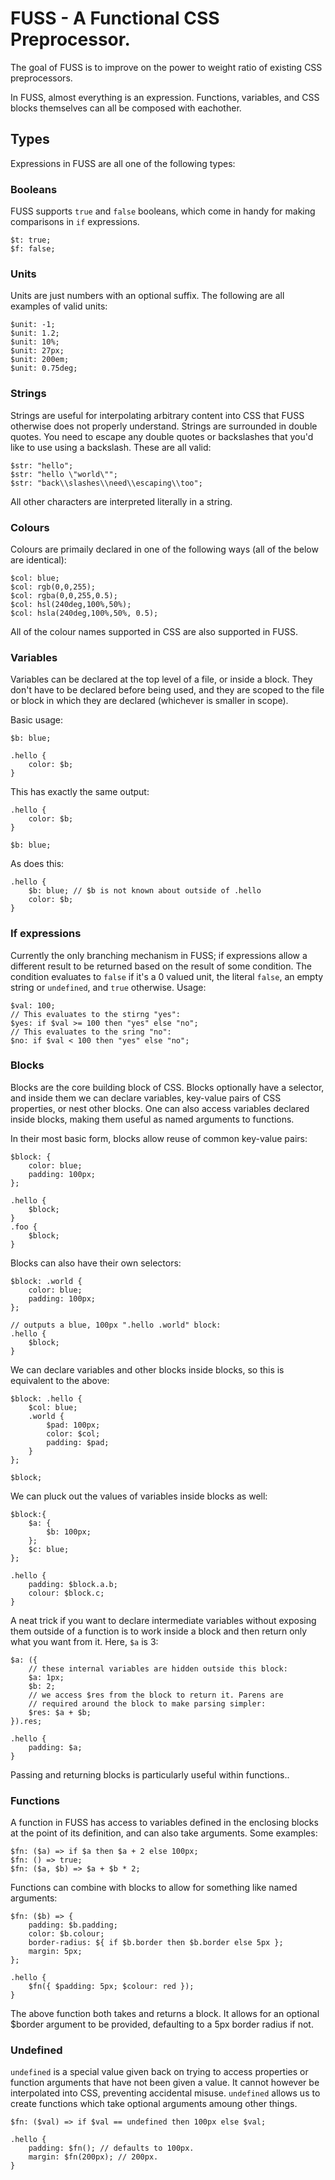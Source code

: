 # FUSS - A Functional CSS Preprocessor.

The goal of FUSS is to improve on the power to weight ratio of existing CSS preprocessors.

In FUSS, almost everything is an expression. Functions, variables, and CSS blocks themselves can all be composed with eachother.

## Types

Expressions in FUSS are all one of the following types:

### Booleans

FUSS supports `true` and `false` booleans, which come in handy for making comparisons in `if` expressions.

```
$t: true;
$f: false;
```

### Units

Units are just numbers with an optional suffix. The following are all examples of valid units:

```
$unit: -1;
$unit: 1.2;
$unit: 10%;
$unit: 27px;
$unit: 200em;
$unit: 0.75deg;
```

### Strings

Strings are useful for interpolating arbitrary content into CSS that FUSS otherwise does not properly understand. Strings are surrounded in double quotes. You need to escape any double quotes or backslashes that you'd like to use using a backslash. These are all valid:

```
$str: "hello";
$str: "hello \"world\"";
$str: "back\\slashes\\need\\escaping\\too";
```

All other characters are interpreted literally in a string.

### Colours

Colours are primaily declared in one of the following ways (all of the below are identical):

```
$col: blue;
$col: rgb(0,0,255);
$col: rgba(0,0,255,0.5);
$col: hsl(240deg,100%,50%);
$col: hsla(240deg,100%,50%, 0.5);
```

All of the colour names supported in CSS are also supported in FUSS.

### Variables

Variables can be declared at the top level of a file, or inside a block. They don't have to be declared before being used, and they are scoped to the file or block in which they are declared (whichever is smaller in scope).

Basic usage:

```
$b: blue;

.hello {
	color: $b;
}
```

This has exactly the same output:

```
.hello {
	color: $b;
}

$b: blue;
```

As does this:

```
.hello {
    $b: blue; // $b is not known about outside of .hello
	color: $b;
}
```

### If expressions

Currently the only branching mechanism in FUSS; if expressions allow a different result to be returned based on the result of some condition. The condition evaluates to `false` if it's a 0 valued unit, the literal `false`, an empty string or `undefined`, and `true` otherwise. Usage:

```
$val: 100;
// This evaluates to the stirng "yes":
$yes: if $val >= 100 then "yes" else "no";
// This evaluates to the sring "no":
$no: if $val < 100 then "yes" else "no";
```

### Blocks

Blocks are the core building block of CSS. Blocks optionally have a selector, and inside them we can declare variables, key-value pairs of CSS properties, or nest other blocks. One can also access variables declared inside blocks, making them useful as named arguments to functions.

In their most basic form, blocks allow reuse of common key-value pairs:

```
$block: {
	color: blue;
	padding: 100px;
};

.hello {
	$block;
}
.foo {
	$block;
}
```

Blocks can also have their own selectors:

```
$block: .world {
	color: blue;
	padding: 100px;
};

// outputs a blue, 100px ".hello .world" block:
.hello {
	$block;
}
```

We can declare variables and other blocks inside blocks, so this is equivalent to the above:

```
$block: .hello {
	$col: blue;
	.world {
		$pad: 100px;
		color: $col;
		padding: $pad;
	}
};

$block;
```

We can pluck out the values of variables inside blocks as well:

```
$block:{
	$a: {
		$b: 100px;
	};
	$c: blue;
};

.hello {
	padding: $block.a.b;
	colour: $block.c;
}
```

A neat trick if you want to declare intermediate variables without exposing them outside of a function is to work inside a block and then return only what you want from it. Here, `$a` is 3:

```
$a: ({
	// these internal variables are hidden outside this block:
	$a: 1px;
	$b: 2;
	// we access $res from the block to return it. Parens are
	// required around the block to make parsing simpler:
	$res: $a + $b;
}).res;

.hello {
	padding: $a;
}
```

Passing and returning blocks is particularly useful within functions..

### Functions

A function in FUSS has access to variables defined in the enclosing blocks at the point of its definition, and can also take arguments. Some examples:

```
$fn: ($a) => if $a then $a + 2 else 100px;
$fn: () => true;
$fn: ($a, $b) => $a + $b * 2;
```

Functions can combine with blocks to allow for something like named arguments:

```
$fn: ($b) => {
    padding: $b.padding;
    color: $b.colour;
    border-radius: ${ if $b.border then $b.border else 5px };
    margin: 5px;
};

.hello {
    $fn({ $padding: 5px; $colour: red });
}
```

The above function both takes and returns a block. It allows for an optional $border argument to be provided, defaulting to a 5px border radius if not.

### Undefined

`undefined` is a special value given back on trying to access properties or function arguments that have not been given a value. It cannot however be interpolated into CSS, preventing accidental misuse. `undefined` allows us to create functions which take optional arguments amoung other things.

```
$fn: ($val) => if $val == undefined then 100px else $val;

.hello {
	padding: $fn(); // defaults to 100px.
	margin: $fn(200px); // 200px.
}
```